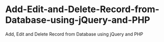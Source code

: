 # Add-Edit-and-Delete-Record-from-Database-using-jQuery-and-PHP
Add, Edit and Delete Record from Database using jQuery and PHP
